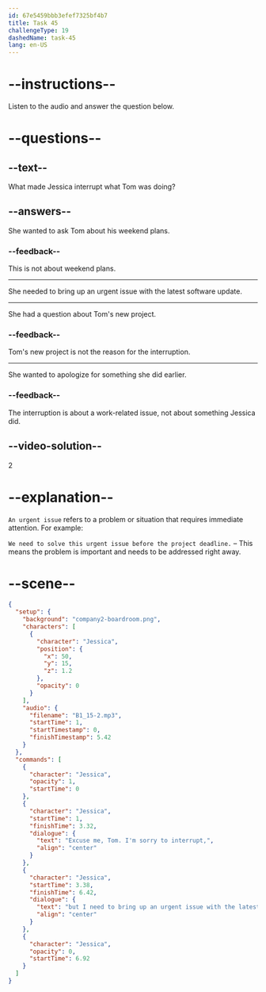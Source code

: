 ```yaml
---
id: 67e5459bbb3efef7325bf4b7
title: Task 45
challengeType: 19
dashedName: task-45
lang: en-US
---
```


<!-- (Audio) Jessica: Excuse me, Tom, I'm sorry to interrupt, but I need to bring up an urgent issue with the latest software update. -->

# --instructions--

Listen to the audio and answer the question below.

# --questions--

## --text--

What made Jessica interrupt what Tom was doing?

## --answers--

She wanted to ask Tom about his weekend plans.

### --feedback--

This is not about weekend plans.

---

She needed to bring up an urgent issue with the latest software update.

---

She had a question about Tom's new project.

### --feedback--

Tom's new project is not the reason for the interruption.

---

She wanted to apologize for something she did earlier.

### --feedback--

The interruption is about a work-related issue, not about something Jessica did.

## --video-solution--

2

# --explanation--

`An urgent issue` refers to a problem or situation that requires immediate attention. For example:

`We need to solve this urgent issue before the project deadline.` – This means the problem is important and needs to be addressed right away.

# --scene--

```json
{
  "setup": {
    "background": "company2-boardroom.png",
    "characters": [
      {
        "character": "Jessica",
        "position": {
          "x": 50,
          "y": 15,
          "z": 1.2
        },
        "opacity": 0
      }
    ],
    "audio": {
      "filename": "B1_15-2.mp3",
      "startTime": 1,
      "startTimestamp": 0,
      "finishTimestamp": 5.42
    }
  },
  "commands": [
    {
      "character": "Jessica",
      "opacity": 1,
      "startTime": 0
    },
    {
      "character": "Jessica",
      "startTime": 1,
      "finishTime": 3.32,
      "dialogue": {
        "text": "Excuse me, Tom. I'm sorry to interrupt,",
        "align": "center"
      }
    },
    {
      "character": "Jessica",
      "startTime": 3.38,
      "finishTime": 6.42,
      "dialogue": {
        "text": "but I need to bring up an urgent issue with the latest software update.",
        "align": "center"
      }
    },
    {
      "character": "Jessica",
      "opacity": 0,
      "startTime": 6.92
    }
  ]
}
```

